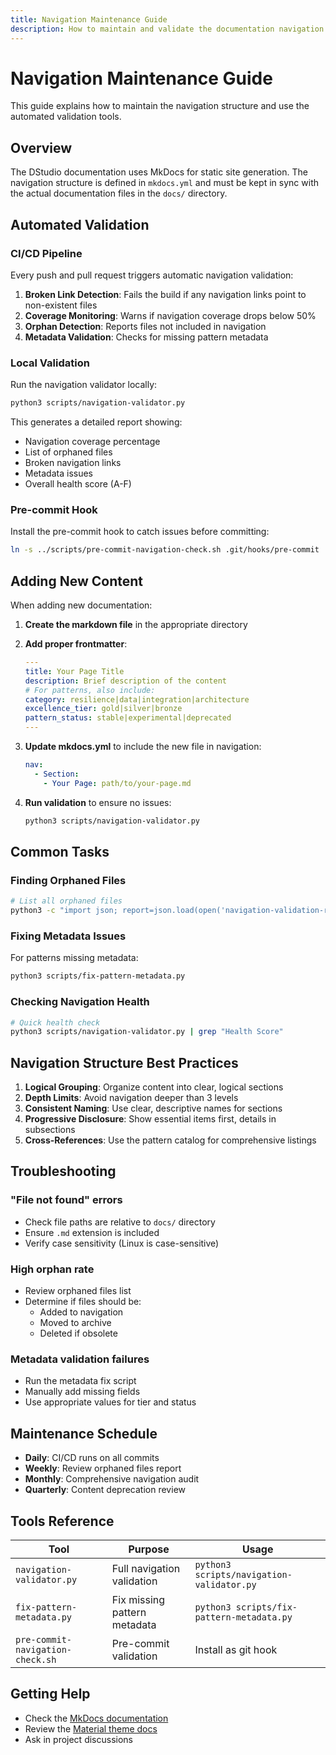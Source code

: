 ```yaml
---
title: Navigation Maintenance Guide
description: How to maintain and validate the documentation navigation structure
---
```


# Navigation Maintenance Guide

This guide explains how to maintain the navigation structure and use the automated validation tools.

## Overview

The DStudio documentation uses MkDocs for static site generation. The navigation structure is defined in `mkdocs.yml` and must be kept in sync with the actual documentation files in the `docs/` directory.

## Automated Validation

### CI/CD Pipeline

Every push and pull request triggers automatic navigation validation:

1. **Broken Link Detection**: Fails the build if any navigation links point to non-existent files
2. **Coverage Monitoring**: Warns if navigation coverage drops below 50%
3. **Orphan Detection**: Reports files not included in navigation
4. **Metadata Validation**: Checks for missing pattern metadata

### Local Validation

Run the navigation validator locally:

```bash
python3 scripts/navigation-validator.py
```

This generates a detailed report showing:
- Navigation coverage percentage
- List of orphaned files
- Broken navigation links
- Metadata issues
- Overall health score (A-F)

### Pre-commit Hook

Install the pre-commit hook to catch issues before committing:

```bash
ln -s ../scripts/pre-commit-navigation-check.sh .git/hooks/pre-commit
```

## Adding New Content

When adding new documentation:

1. **Create the markdown file** in the appropriate directory
2. **Add proper frontmatter**:
   ```yaml
   ---
   title: Your Page Title
   description: Brief description of the content
   # For patterns, also include:
   category: resilience|data|integration|architecture
   excellence_tier: gold|silver|bronze
   pattern_status: stable|experimental|deprecated
   ---
   ```

3. **Update mkdocs.yml** to include the new file in navigation:
   ```yaml
   nav:
     - Section:
       - Your Page: path/to/your-page.md
   ```

4. **Run validation** to ensure no issues:
   ```bash
   python3 scripts/navigation-validator.py
   ```

## Common Tasks

### Finding Orphaned Files

```bash
# List all orphaned files
python3 -c "import json; report=json.load(open('navigation-validation-report.json')); print('\n'.join(report['orphaned_files']))"
```

### Fixing Metadata Issues

For patterns missing metadata:
```bash
python3 scripts/fix-pattern-metadata.py
```

### Checking Navigation Health

```bash
# Quick health check
python3 scripts/navigation-validator.py | grep "Health Score"
```

## Navigation Structure Best Practices

1. **Logical Grouping**: Organize content into clear, logical sections
2. **Depth Limits**: Avoid navigation deeper than 3 levels
3. **Consistent Naming**: Use clear, descriptive names for sections
4. **Progressive Disclosure**: Show essential items first, details in subsections
5. **Cross-References**: Use the pattern catalog for comprehensive listings

## Troubleshooting

### "File not found" errors
- Check file paths are relative to `docs/` directory
- Ensure `.md` extension is included
- Verify case sensitivity (Linux is case-sensitive)

### High orphan rate
- Review orphaned files list
- Determine if files should be:
  - Added to navigation
  - Moved to archive
  - Deleted if obsolete

### Metadata validation failures
- Run the metadata fix script
- Manually add missing fields
- Use appropriate values for tier and status

## Maintenance Schedule

- **Daily**: CI/CD runs on all commits
- **Weekly**: Review orphaned files report
- **Monthly**: Comprehensive navigation audit
- **Quarterly**: Content deprecation review

## Tools Reference

| Tool | Purpose | Usage |
|------|---------|-------|
| `navigation-validator.py` | Full navigation validation | `python3 scripts/navigation-validator.py` |
| `fix-pattern-metadata.py` | Fix missing pattern metadata | `python3 scripts/fix-pattern-metadata.py` |
| `pre-commit-navigation-check.sh` | Pre-commit validation | Install as git hook |

## Getting Help

- Check the [MkDocs documentation](https://www.mkdocs.org/index.md)
- Review the [Material theme docs](https://squidfunk.github.io/mkdocs-material/index.md)
- Ask in project discussions